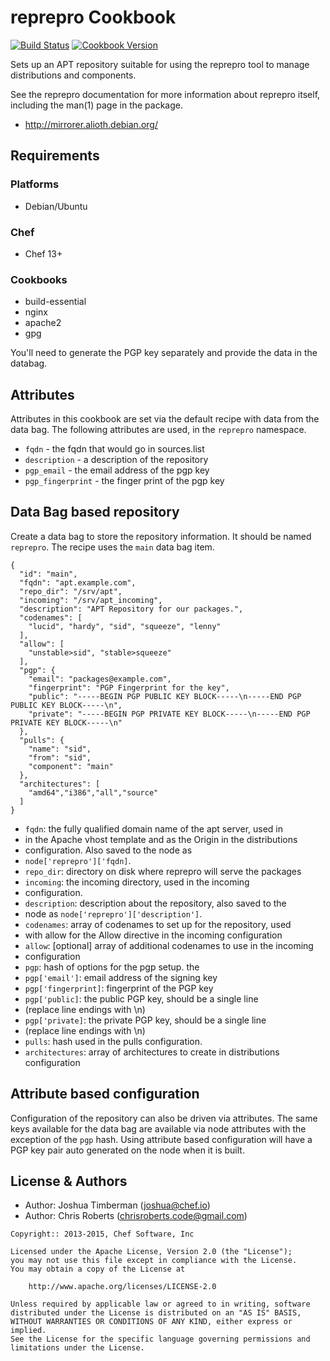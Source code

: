 # reprepro Cookbook

[![Build Status](https://travis-ci.org/sous-chefs/reprepro.svg?branch=master)](http://travis-ci.org/sous-chefs/reprepro) [![Cookbook Version](https://img.shields.io/cookbook/v/reprepro.svg)](https://supermarket.chef.io/cookbooks/reprepro)

Sets up an APT repository suitable for using the reprepro tool to manage distributions and components.

See the reprepro documentation for more information about reprepro itself, including the man(1) page in the package.

- <http://mirrorer.alioth.debian.org/>

## Requirements

### Platforms

- Debian/Ubuntu

### Chef

- Chef 13+

### Cookbooks

- build-essential
- nginx
- apache2
- gpg

You'll need to generate the PGP key separately and provide the data in the databag.

## Attributes

Attributes in this cookbook are set via the default recipe with data from the data bag. The following attributes are used, in the `reprepro` namespace.

- `fqdn` - the fqdn that would go in sources.list
- `description` - a description of the repository
- `pgp_email` - the email address of the pgp key
- `pgp_fingerprint` - the finger print of the pgp key

## Data Bag based repository

Create a data bag to store the repository information. It should be named `reprepro`. The recipe uses the `main` data bag item.

```
{
  "id": "main",
  "fqdn": "apt.example.com",
  "repo_dir": "/srv/apt",
  "incoming": "/srv/apt_incoming",
  "description": "APT Repository for our packages.",
  "codenames": [
    "lucid", "hardy", "sid", "squeeze", "lenny"
  ],
  "allow": [
    "unstable>sid", "stable>squeeze"
  ],
  "pgp": {
    "email": "packages@example.com",
    "fingerprint": "PGP Fingerprint for the key",
    "public": "-----BEGIN PGP PUBLIC KEY BLOCK-----\n-----END PGP PUBLIC KEY BLOCK-----\n",
    "private": "-----BEGIN PGP PRIVATE KEY BLOCK-----\n-----END PGP PRIVATE KEY BLOCK-----\n"
  },
  "pulls": {
    "name": "sid",
    "from": "sid",
    "component": "main"
  },
  "architectures": [
    "amd64","i386","all","source"
  ]
}
```

- `fqdn`: the fully qualified domain name of the apt server, used in
- in the Apache vhost template and as the Origin in the distributions
- configuration. Also saved to the node as
- `node['reprepro']['fqdn]`.
- `repo_dir`: directory on disk where reprepro will serve the packages
- `incoming`: the incoming directory, used in the incoming
- configuration.
- `description`: description about the repository, also saved to the
- node as `node['reprepro']['description']`.
- `codenames`: array of codenames to set up for the repository, used
- with allow for the Allow directive in the incoming configuration
- `allow`: [optional] array of additional codenames to use in the incoming
- configuration
- `pgp`: hash of options for the pgp setup. the
- `pgp['email']`: email address of the signing key
- `pgp['fingerprint]`: fingerprint of the PGP key
- `pgp['public]`: the public PGP key, should be a single line
- (replace line endings with \n)
- `pgp['private]`: the private PGP key, should be a single line
- (replace line endings with \n)
- `pulls`: hash used in the pulls configuration.
- `architectures`: array of architectures to create in distributions configuration

## Attribute based configuration

Configuration of the repository can also be driven via attributes. The same keys available for the data bag are available via node attributes with the exception of the `pgp` hash. Using attribute based configuration will have a PGP key pair auto generated on the node when it is built.

## License & Authors

- Author: Joshua Timberman ([joshua@chef.io](mailto:joshua@chef.io))
- Author: Chris Roberts ([chrisroberts.code@gmail.com](mailto:chrisroberts.code@gmail.com))

```text
Copyright:: 2013-2015, Chef Software, Inc

Licensed under the Apache License, Version 2.0 (the "License");
you may not use this file except in compliance with the License.
You may obtain a copy of the License at

    http://www.apache.org/licenses/LICENSE-2.0

Unless required by applicable law or agreed to in writing, software
distributed under the License is distributed on an "AS IS" BASIS,
WITHOUT WARRANTIES OR CONDITIONS OF ANY KIND, either express or implied.
See the License for the specific language governing permissions and
limitations under the License.
```
